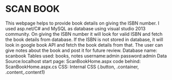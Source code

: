 
# SCAN BOOK 

This webpage helps to provide book details on giving the ISBN number. I used asp.net/C# and MySQL as database using visual studio 2013 community. On giving the ISBN number it will look for valid ISBN and fetch the book details from database. If the ISBN is not stored in database, it will look in google book API and fetch the book details from that. The user can give notes about the book and post it for future review. 
Database name: scanbook
Tables used: books, notes
username:admin
password:admin
Data Source:localhost
start page: ScanBookHome.aspx
code behind: ScanBookHome.aspx.cs
CSS: Internal CSS (.button, .container, .content,.content1)
